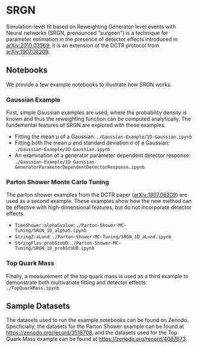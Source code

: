 # SRGN

Simulation-level fit based on Reweighting Generator-level events with Neural networks  (SRGN, pronounced “surgeon”) is a technique for parameter estimation in the presence of detector effects introduced in [arXiv:2010.03569](https://arxiv.org/abs/2010.03569); it is an extension of the DCTR protocol from [arXiv:1907.08209](https://arxiv.org/abs/1907.08209).

## Notebooks
We provide a few example notebooks to illustrate how SRGN works.

### Gaussian Example
First, simple Gaussian examples are used, where the probability density is known and thus the reweighting function can be computed analytically. The fundemental features of SRGN are explored with these examples.
- Fitting the mean $\mu$ of a Gaussian: `./Gaussian-Example/1D-Gaussian.ipynb`
- Fitting both the mean $\mu$ and standard deviation $\sigma$ of a Gaussian: `./Gaussian-Example/2D-Gaussian.ipynb`
- An examination of a generator parameter dependent detector response: `./Gaussian-Example/1D-Gaussian-GeneratorParameterDependentDetectorResponse.ipynb`

### Parton Shower Monte Carlo Tuning
The parton shower examples from the DCTR paper ([arXiv:1907.08209](https://arxiv.org/abs/1907.08209)) are used as a second example. These examples show how the new method can be effective with high-dimensional features, but do not incorporate detector effects.
- $\texttt{TimeShower:alphaSvalue}$: `./Parton-Shower-MC-Tuning/SRGN_1D_alphaS.ipynb`
- $\texttt{StringZ:aLund}$: `./Parton-Shower-MC-Tuning/SRGN_1D_aLund.ipynb`
- $\texttt{StringFlav:probStoUD}$: `./Parton-Shower-MC-Tuning/SRGN_1D_probStoUD.ipynb`

### Top Quark Mass
Finally, a measurement of the top quark mass is used as a third example to demonstrate both multivariate fitting and detector effects: `./TopQuarkMass.ipynb`

## Sample Datasets
The datasets used to run the example notebooks can be found on Zenodo. Specficially, the datasets for the Parton Shower example can be found at https://zenodo.org/record/3518708, and the datasets used for the Top Quark Mass example can be found at https://zenodo.org/record/4067673.
